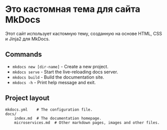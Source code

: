 # Это кастомная тема для сайта MkDocs

Этот сайт использует кастомную тему, созданную на основе HTML, CSS и Jinja2 для MkDocs.

## Commands

* `mkdocs new [dir-name]` - Create a new project.
* `mkdocs serve` - Start the live-reloading docs server.
* `mkdocs build` - Build the documentation site.
* `mkdocs -h` - Print help message and exit.

## Project layout

    mkdocs.yml    # The configuration file.
    docs/
        index.md  # The documentation homepage.
        microservices.md  # Other markdown pages, images and other files.

